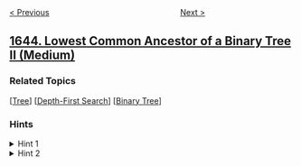 <!--|This file generated by command(leetcode description); DO NOT EDIT.    |-->
<!--+----------------------------------------------------------------------+-->
<!--|@author    awesee <openset.wang@gmail.com>                           |-->
<!--|@link      https://github.com/awesee                                 |-->
<!--|@home      https://github.com/awesee/leetcode                        |-->
<!--+----------------------------------------------------------------------+-->

[< Previous](../kth-smallest-instructions "Kth Smallest Instructions")
　　　　　　　　　　　　　　　　
[Next >](../hopper-company-queries-ii "Hopper Company Queries II")

## [1644. Lowest Common Ancestor of a Binary Tree II (Medium)](https://leetcode.com/problems/lowest-common-ancestor-of-a-binary-tree-ii "二叉树的最近公共祖先 II")



### Related Topics
  [[Tree](../../tag/tree/README.md)]
  [[Depth-First Search](../../tag/depth-first-search/README.md)]
  [[Binary Tree](../../tag/binary-tree/README.md)]

### Hints
<details>
<summary>Hint 1</summary>
Traverse the graph visiting root, left, root, right, root to make an Euler Path
</details>

<details>
<summary>Hint 2</summary>
Return the node (LCA) that is at the lowest depth between p and q in the Euler Path
</details>
